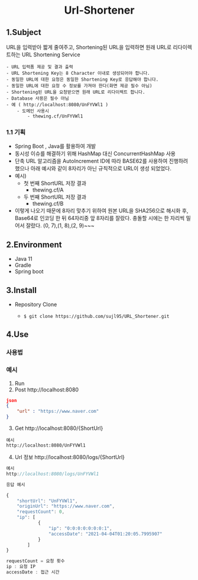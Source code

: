 <div align="center">
<h1>Url-Shortener</h1>
</div>

## 1.Subject

URL을 입력받아 짧게 줄여주고, Shortening된 URL을 입력하면 원래 URL로 리다이렉트하는 URL Shortening Service

    - URL 입력폼 제공 및 결과 출력
    - URL Shortening Key는 8 Character 이내로 생성되어야 합니다.
    - 동일한 URL에 대한 요청은 동일한 Shortening Key로 응답해야 합니다.
    - 동일한 URL에 대한 요청 수 정보를 가져야 한다(화면 제공 필수 아님)
    - Shortening된 URL을 요청받으면 원래 URL로 리다이렉트 합니다.
    - Database 사용은 필수 아님
    - 예 ( http://localhost:8080/UnFYVWl1 )
        - 도메인 사용시 
            - thewing.cf/UnFYVWl1

### 1.1 기획

- Spring Boot , Java를 활용하여 개발
- 동시성 이슈를 해결하기 위해 HashMap 대신 ConcurrentHashMap 사용
- 단축 URL 알고리즘을 AutoIncrement ID에 따라 BASE62를 사용하여 진행하려 했으나 아래 예시와 같이 
  8자리가 아닌 규칙적으로 URL이 생성 되었었다.
- 예시)
  - 첫 번째 ShortURL 저장 결과 
       - thewing.cf/A
  - 두 번째 ShortURL 저장 결과
    - thewing.cf/B
- 이렇게 나오기 때문에 8자리 맞추기 위하여 원본 URL을 SHA256으로 해시화 후, Base64로 인코딩 한 뒤 64자리중 앞 8자리를 잘랐다.
  충돌할 시에는 한 자리씩 밀어서 잘랐다. (0, 7),(1, 8),(2, 9)~~~
  

## 2.Environment

- Java 11
- Gradle
- Spring boot

## 3.Install

- Repository Clone

    - `$ git clone https://github.com/sujl95/URL_Shortener.git`

## 4.Use    

### 사용법

### 예시 
1. Run  
2. Post http://localhost:8080 

```json
json
{
    "url" : "https://www.naver.com"
}
```
    

3. Get http://localhost:8080/{ShortUrl}
```
예시
http://localhost:8080/UnFYVWl1
```

    

4. Url 정보 http://localhost:8080/logs/{ShortUrl}

```javascript
예시    
http://localhost:8080/logs/UnFYVWl1

응답 예시

{
    "shortUrl": "UnFYVWl1",
    "originUrl": "https://www.naver.com",
    "requestCount": 0,
    "ip": [
            {
                "ip": "0:0:0:0:0:0:0:1",
                "accessDate": "2021-04-04T01:20:05.7995907"
            }
        ]
} 

requestCount = 요청 횟수
ip : 요청 IP
accessDate : 접근 시간
```

